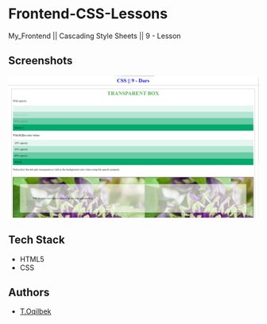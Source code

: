 # Frontend-CSS-Lessons
My_Frontend || Cascading Style Sheets || 9 - Lesson

## Screenshots

![Lesson - 9](./img/img.jpg)

## Tech Stack

- HTML5
- CSS

## Authors

- [T.Oqilbek](https://www.github.com/tolqinov-o)